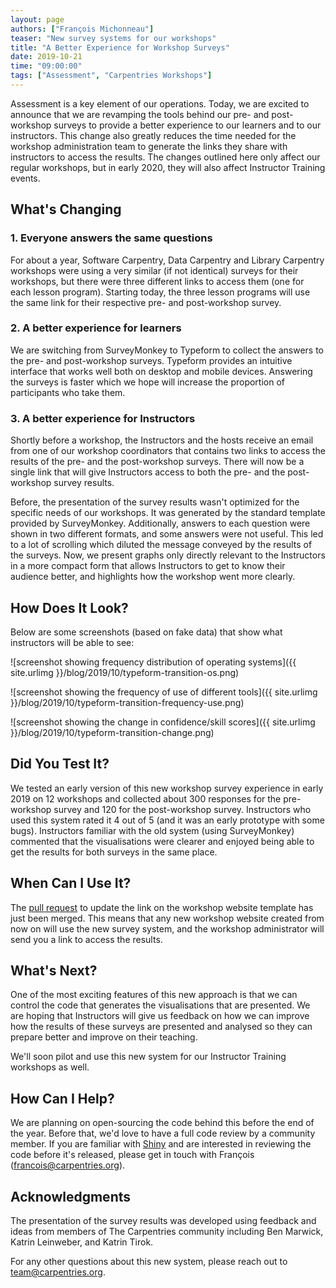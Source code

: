 ```yaml
---
layout: page
authors: ["François Michonneau"]
teaser: "New survey systems for our workshops"
title: "A Better Experience for Workshop Surveys"
date: 2019-10-21
time: "09:00:00"
tags: ["Assessment", "Carpentries Workshops"]
---
```


Assessment is a key element of our operations. Today, we are excited to announce that we are revamping the tools behind our pre- and post-workshop surveys to provide a better experience to our learners and to our instructors. This change also greatly reduces the time needed for the workshop administration team to generate the links they share with instructors to access the results. The changes outlined here only affect our regular workshops, but in early 2020, they will also affect Instructor Training events.

## What's Changing

### 1. Everyone answers the same questions

For about a year, Software Carpentry, Data Carpentry and Library Carpentry workshops were using a very similar (if not identical) surveys for their workshops, but there were three different links to access them (one for each lesson program). Starting today, the three lesson programs will use the same link for their respective pre- and post-workshop survey.

### 2. A better experience for learners

We are switching from SurveyMonkey to Typeform to collect the answers to the pre- and post-workshop surveys. Typeform provides an intuitive interface that works well both on desktop and mobile devices.  Answering the surveys is faster which we hope will increase the proportion of participants who take them.

### 3. A better experience for Instructors

Shortly before a workshop, the Instructors and the hosts receive an email from one of our workshop coordinators that contains two links to access the results of the pre- and the post-workshop surveys. There will now be a single link that will give Instructors access to both the pre- and the post-workshop survey results.

Before, the presentation of the survey results wasn't optimized for the specific needs of our workshops. It was generated by the standard template provided by SurveyMonkey. Additionally, answers to each question were shown in two different formats, and some answers were not useful. This led to a lot of scrolling which diluted the message conveyed by the results of the surveys. Now, we present graphs only directly relevant to the Instructors in a more compact form that allows Instructors to get to know their audience better, and highlights how the workshop went more clearly.

## How Does It Look?

Below are some screenshots (based on fake data) that show what instructors will be able to see:

![screenshot showing frequency distribution of operating systems]({{ site.urlimg }}/blog/2019/10/typeform-transition-os.png)

![screenshot showing the frequency of use of different tools]({{ site.urlimg }}/blog/2019/10/typeform-transition-frequency-use.png)

![screenshot showing the change in confidence/skill scores]({{ site.urlimg }}/blog/2019/10/typeform-transition-change.png)

## Did You Test It?

We tested an early version of this new workshop survey experience in early 2019 on 12 workshops and collected about 300 responses for the pre-workshop survey and 120 for the post-workshop survey. Instructors who used this system rated it 4 out of 5 (and it was an early prototype with some bugs). Instructors familiar with the old system (using SurveyMonkey) commented that the visualisations were clearer and enjoyed being able to get the results for both surveys in the same place.

## When Can I Use It?

The [pull request](https://github.com/carpentries/workshop-template/pull/628) to update the link on the workshop website template has just been merged. This means that any new workshop website created from now on will use the new survey system, and the workshop administrator will send you a link to access the results.

## What's Next?

One of the most exciting features of this new approach is that we can control the code that generates the visualisations that are presented. We are hoping that Instructors will give us feedback on how we can improve how the results of these surveys are presented and analysed so they can prepare better and improve on their teaching.

We'll soon pilot and use this new system for our Instructor Training workshops as well.

## How Can I Help?

We are planning on open-sourcing the code behind this before the end of the year. Before that, we'd love to have a full code review by a community member. If you are familiar with [Shiny](http://shiny.rstudio.com/) and are interested in reviewing the code before it's released, please get in touch with François ([francois@carpentries.org](mailto:francois@carpentries.org)).

## Acknowledgments 

The presentation of the survey results was developed using feedback and ideas from members of The Carpentries community including Ben Marwick, Katrin Leinweber, and Katrin Tirok.

For any other questions about this new system, please reach out to [team@carpentries.org](mailto:team@carpentries.org).
